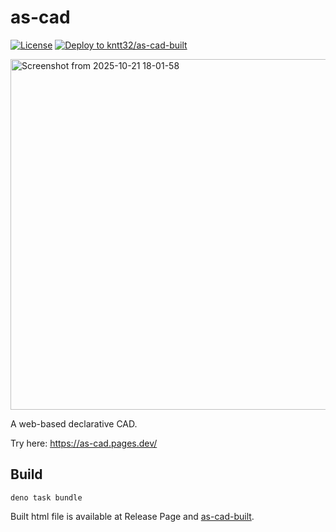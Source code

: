 # as-cad

[![License](https://img.shields.io/badge/License-MIT-blue)](https://github.com/kntt32/ferrum/blob/main/LICENSE)
[![Deploy to kntt32/as-cad-built](https://github.com/kntt32/as-cad/actions/workflows/deploy.yml/badge.svg)](https://github.com/kntt32/as-cad/actions/workflows/deploy.yml)

<img width="806" height="561" alt="Screenshot from 2025-10-21 18-01-58" src="https://github.com/user-attachments/assets/dab46d43-46bf-4f31-b0d0-15ac9b56e5ca" />

A web-based declarative CAD.

Try here: https://as-cad.pages.dev/

## Build

```
deno task bundle
```
Built html file is available at Release Page and [as-cad-built](https://github.com/kntt32/as-cad-built).
